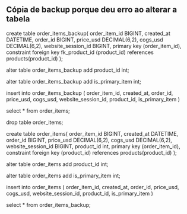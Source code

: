 ## Cópia de backup porque deu erro ao alterar a tabela 

create table order_items_backup(
	order_item_id BIGINT,
    created_at DATETIME,
    order_id BIGINT,
    price_usd DECIMAL(6,2),
    cogs_usd DECIMAL(6,2),
    website_session_id BIGINT,
    primary key (order_item_id),
    constraint foreign key fk_product_id (product_id) 
    references
		products(product_id)
);


alter table order_items_backup add product_id int;


alter table order_items_backup add is_primary_item int;

insert into order_items_backup (
order_item_id, created_at, 
order_id, price_usd, cogs_usd, 
website_session_id, product_id, is_primary_item
)

select * from order_items;


drop table order_items;


create table order_items(
	order_item_id BIGINT,
    created_at DATETIME,
    order_id BIGINT,
    price_usd DECIMAL(6,2),
    cogs_usd DECIMAL(6,2),
    website_session_id BIGINT,
    product_id int,
    primary key (order_item_id),
    constraint foreign key  (product_id) 
    references
		products(product_id)
);


alter table order_items add product_id int;

alter table order_items add is_primary_item int;


insert into order_items (
order_item_id, created_at, 
order_id, price_usd, cogs_usd, 
website_session_id, product_id, is_primary_item
)

select * from order_items_backup;
